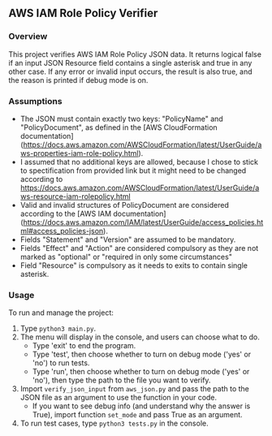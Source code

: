 ## AWS IAM Role Policy Verifier

### Overview
This project verifies AWS IAM Role Policy JSON data. It returns logical false if an input JSON Resource field contains a single asterisk and true in any other case. If any error or invalid input occurs, the result is also true, and the reason is printed if debug mode is on.

### Assumptions
- The JSON must contain exactly two keys: "PolicyName" and "PolicyDocument", as defined in the [AWS CloudFormation documentation] (https://docs.aws.amazon.com/AWSCloudFormation/latest/UserGuide/aws-properties-iam-role-policy.html).
- I assumed that no additional keys are allowed, because I chose to stick to spectification from provided link but
it might need to be changed according to https://docs.aws.amazon.com/AWSCloudFormation/latest/UserGuide/aws-resource-iam-rolepolicy.html
- Valid and invalid structures of PolicyDocument are considered according to the [AWS IAM documentation] (https://docs.aws.amazon.com/IAM/latest/UserGuide/access_policies.html#access_policies-json).
- Fields "Statement" and "Version" are assumed to be mandatory.
- Fields "Effect" and "Action" are considered compulsory as they are not marked as "optional" or "required in only some circumstances"
- Field "Resource" is compulsory as it needs to exits to contain single asterisk.

### Usage
To run and manage the project:
1. Type `python3 main.py`.
2. The menu will display in the console, and users can choose what to do.
    - Type 'exit' to end the program.
    - Type 'test',  then choose whether to turn on debug mode ('yes' or 'no') to run tests.
    - Type 'run', then choose whether to turn on debug mode ('yes' or 'no'), then type the path to the file you want to verify.
3. Import `verify_json_input` from `aws_json.py` and pass the path to the JSON file as an argument to use the function in your code.
    - If you want to see debug info (and understand why the answer is True), import function `set_mode` and pass True as an argument.
4. To run test cases, type `python3 tests.py` in the console.